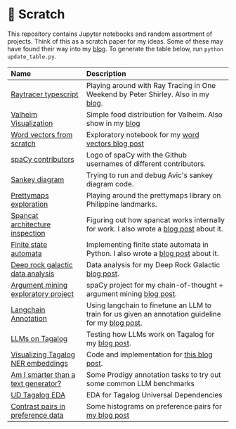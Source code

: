 # 📓 Scratch

This repository contains Jupyter notebooks and random assortment of projects.
Think of this as a scratch paper for my ideas. Some of these may have found
their way into my [blog](https://ljvmiranda921.github.io). To generate the table
below, run `python update_table.py`.

| Name                                                                                                                   | Description                                                                                                                                                                     |
|:-----------------------------------------------------------------------------------------------------------------------|:--------------------------------------------------------------------------------------------------------------------------------------------------------------------------------|
| [Raytracer typescript](https://github.com/ljvmiranda921/scratch/tree/master/2021-08-28-raytracer-ts)                   | Playing around with Ray Tracing in One Weekend by Peter Shirley. Also in my [blog](https://ljvmiranda921.github.io/notebook/2021/09/25/raytracer/).                             |
| [Valheim Visualization](https://github.com/ljvmiranda921/scratch/tree/master/2021-09-26-valheim-viz)                   | Simple food distribution for Valheim. Also show in my [blog](https://ljvmiranda921.github.io/notebook/2021/09/27/valheim-food-graph/)                                           |
| [Word vectors from scratch](https://github.com/ljvmiranda921/scratch/tree/master/2021-11-06-word-vectors-from-scratch) | Exploratory notebook for my [word vectors blog post](https://ljvmiranda921.github.io/notebook/2021/12/11/word-vectors/)                                                         |
| [spaCy contributors](https://github.com/ljvmiranda921/scratch/tree/master/2021-11-19-spacy-contributors)               | Logo of spaCy with the Github usernames of different contributors.                                                                                                              |
| [Sankey diagram](https://github.com/ljvmiranda921/scratch/tree/master/2021-11-24-sankey)                               | Trying to run and debug Avic's sankey diagram code.                                                                                                                             |
| [Prettymaps exploration](https://github.com/ljvmiranda921/scratch/tree/master/2022-06-28-prettymaps)                   | Playing around the prettymaps library on Philippine landmarks.                                                                                                                  |
| [Spancat architecture inspection](https://github.com/ljvmiranda921/scratch/tree/master/2022-07-12-spancat-inspection)  | Figuring out how spancat works internally for work. I also wrote a [blog post](https://ljvmiranda921.github.io/notebook/2022/07/16/spacy-registry/) about it.                   |
| [Finite state automata](https://github.com/ljvmiranda921/scratch/tree/master/2022-10-05-fsa)                           | Implementing finite state automata in Python. I also wrote a [blog post](https://ljvmiranda921.github.io/notebook/2022/10/07/finite-state-automata/) about it.                  |
| [Deep rock galactic data analysis](https://github.com/ljvmiranda921/scratch/tree/master/2022-11-19-drg)                | Data analysis for my Deep Rock Galactic [blog post](https://ljvmiranda921.github.io/notebook/2022/12/02/drg/).                                                                  |
| [Argument mining exploratory project](https://github.com/ljvmiranda921/scratch/tree/master/2023-02-16-ukp-argmin)      | spaCy project for my chain-of-thought + argument mining [blog post](https://ljvmiranda921.github.io/notebook/2023/03/24/llm-annotation/).                                       |
| [Langchain Annotation](https://github.com/ljvmiranda921/scratch/tree/master/2023-03-03-langchain)                      | Using langchain to finetune an LLM to train for us given an annotation guideline for my [blog post](https://ljvmiranda921.github.io/notebook/2023/03/25/langchain-annotation/). |
| [LLMs on Tagalog](https://github.com/ljvmiranda921/scratch/tree/master/2023-07-25-llm-tl)                              | Testing how LLMs work on Tagalog for my [blog post](https://ljvmiranda921.github.io/notebook/2023/08/04/llm-tagalog/).                                                          |
| [Visualizing Tagalog NER embeddings](https://github.com/ljvmiranda921/scratch/tree/master/2023-10-15-embeddings)       | Code and implementation for [this blog post](https://ljvmiranda921.github.io/notebook/2023/11/20/tagalog-ner-embeddings/).                                                      |
| [Am I smarter than a text generator?](https://github.com/ljvmiranda921/scratch/tree/master/2023-11-11-human-eval)      | Some Prodigy annotation tasks to try out some common LLM benchmarks                                                                                                             |
| [UD Tagalog EDA](https://github.com/ljvmiranda921/scratch/tree/master/2023-12-19-ud-eda)                               | EDA for Tagalog Universal Dependencies                                                                                                                                          |
| [Contrast pairs in preference data](https://github.com/ljvmiranda921/scratch/tree/master/2024-02-21-contrast-pairs)    | Some histograms on preference pairs for [my blog post](https://ljvmiranda921.github.io/notebook/2024/03/15/contrast-pairs/)                                                     |
